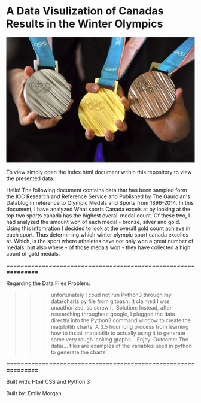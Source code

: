 # A Data Visulization of Canadas Results in the Winter Olympics
<img src="images/medals.jpg" alt="Olympic Medals">

To view simply open the index.html document within this repository to view the presented data.

Hello! 
The following document contains data that has been sampled form the IOC Research and Reference Service and Published by The Gaurdian's Datablog in reference to Olympic Medals and Sports from 1896-2014. In this document, I have analyzed What sports Canada excels at by looking at the top two sports canada has the highest overall medal count. Of these two, I had analyzed the amount won of each medal - bronze, silver and gold. Using this infomration I decided to look at the overall gold count achieve in each sport. Thus determining which winter olympic sport canada excelles at. Which, is the sport where atheletes have not only won a great number of medals, but also where - of those medals won - they have collected a high count of gold medals. 

*******==============================================================*******

Regarding the Data Files
Problem:
>>> unfortunately I coud not run Python3 through my data/charts.py file from gitbash. It claimed I was unauthorized, so screw it. 
Solution:
>>>Instead, after researching throughout google, I plugged the data directly into the Python3 command window to create the matplotlib charts. A 3.5 hour long process from learning how to install matplotlib to actually using it to generate some very rough looking graphs...
Enjoy!
Outcome: 
>>>The data/... files are examples of the variables used in python to generate the charts. 

*******==============================================================*******
 


Built with:
Html CSS and Python 3

Built by:
Emily Morgan